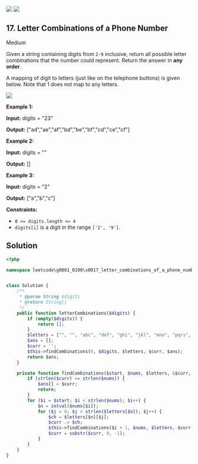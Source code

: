 [![](https://img.shields.io/github/stars/LeetCode-in-Ruby/LeetCode-in-Ruby?label=Stars&style=flat-square)](https://github.com/LeetCode-in-Ruby/LeetCode-in-Ruby)
[![](https://img.shields.io/github/forks/LeetCode-in-Ruby/LeetCode-in-Ruby?label=Fork%20me%20on%20GitHub%20&style=flat-square)](https://github.com/LeetCode-in-Ruby/LeetCode-in-Ruby/fork)

## 17\. Letter Combinations of a Phone Number

Medium

Given a string containing digits from `2-9` inclusive, return all possible letter combinations that the number could represent. Return the answer in **any order**.

A mapping of digit to letters (just like on the telephone buttons) is given below. Note that 1 does not map to any letters.

![](https://upload.wikimedia.org/wikipedia/commons/thumb/7/73/Telephone-keypad2.svg/200px-Telephone-keypad2.svg.png)

**Example 1:**

**Input:** digits = "23"

**Output:** ["ad","ae","af","bd","be","bf","cd","ce","cf"] 

**Example 2:**

**Input:** digits = ""

**Output:** [] 

**Example 3:**

**Input:** digits = "2"

**Output:** ["a","b","c"] 

**Constraints:**

*   `0 <= digits.length <= 4`
*   `digits[i]` is a digit in the range `['2', '9']`.

## Solution

```php
<?php

namespace leetcode\g0001_0100\s0017_letter_combinations_of_a_phone_number;


class Solution {
    /**
     * @param String $digits
     * @return String[]
     */
    public function letterCombinations($digits) {
        if (empty($digits)) {
            return [];
        }
        $letters = ["", "", "abc", "def", "ghi", "jkl", "mno", "pqrs", "tuv", "wxyz"];
        $ans = [];
        $curr = '';
        $this->findCombinations(0, $digits, $letters, $curr, $ans);
        return $ans;
    }

    private function findCombinations($start, $nums, $letters, &$curr, &$ans) {
        if (strlen($curr) == strlen($nums)) {
            $ans[] = $curr;
            return;
        }
        for ($i = $start; $i < strlen($nums); $i++) {
            $n = intval($nums[$i]);
            for ($j = 0; $j < strlen($letters[$n]); $j++) {
                $ch = $letters[$n][$j];
                $curr .= $ch;
                $this->findCombinations($i + 1, $nums, $letters, $curr, $ans);
                $curr = substr($curr, 0, -1);
            }
        }
    }
}
```